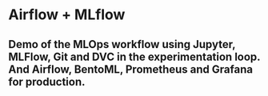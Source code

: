 # Airflow + MLflow

Demo of the MLOps workflow using Jupyter, MLFlow, Git and DVC in the experimentation loop. And Airflow, BentoML, Prometheus and Grafana for production.
---
